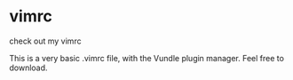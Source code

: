# vimrc
check out my vimrc

This is a very basic .vimrc file, with the Vundle plugin manager.
Feel free to download.
